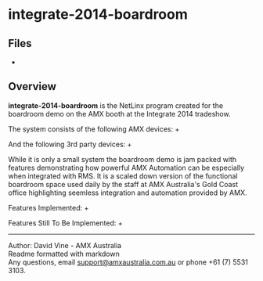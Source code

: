 integrate-2014-boardroom
========================

Files
-----
+ 

Overview
--------
**integrate-2014-boardroom** is the NetLinx program created for the boardroom demo on the AMX booth at the Integrate 2014 tradeshow.

The system consists of the following AMX devices:
+ 

And the following 3rd party devices:
+ 

While it is only a small system the boardroom demo is jam packed with features demonstrating how powerful AMX Automation can be especially when integrated with RMS. It is a scaled down version of the functional boardroom space used daily by the staff at AMX Australia's Gold Coast office highlighting seemless integration and automation provided by AMX.

Features Implemented:
+ 

Features Still To Be Implemented:
+ 

---------------------------------------------------------------

Author: David Vine - AMX Australia  
Readme formatted with markdown  
Any questions, email <support@amxaustralia.com.au> or phone +61 (7) 5531 3103.
